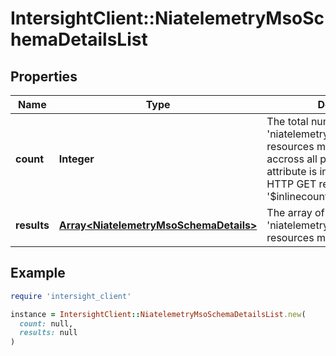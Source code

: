# IntersightClient::NiatelemetryMsoSchemaDetailsList

## Properties

| Name | Type | Description | Notes |
| ---- | ---- | ----------- | ----- |
| **count** | **Integer** | The total number of &#39;niatelemetry.MsoSchemaDetails&#39; resources matching the request, accross all pages. The &#39;Count&#39; attribute is included when the HTTP GET request includes the &#39;$inlinecount&#39; parameter. | [optional] |
| **results** | [**Array&lt;NiatelemetryMsoSchemaDetails&gt;**](NiatelemetryMsoSchemaDetails.md) | The array of &#39;niatelemetry.MsoSchemaDetails&#39; resources matching the request. | [optional] |

## Example

```ruby
require 'intersight_client'

instance = IntersightClient::NiatelemetryMsoSchemaDetailsList.new(
  count: null,
  results: null
)
```

